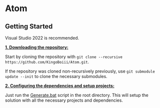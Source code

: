 # Atom

## Getting Started
Visual Studio 2022 is recommended.

<ins>**1. Downloading the repository:**</ins>

Start by cloning the repository with `git clone --recursive https://github.com/KingoBoiii/Atom.git`.

If the repository was cloned non-recursively previously, use `git submodule update --init` to clone the necessary submodules.

<ins>**2. Configuring the dependencies and setup projects:**</ins>

Just run the [Generate.bat](https://github.com/KingoBoiii/Atom/blob/development/Generate-Win.bat) script in the root directory. This will setup the solution with all the necessary projects and dependencies.
